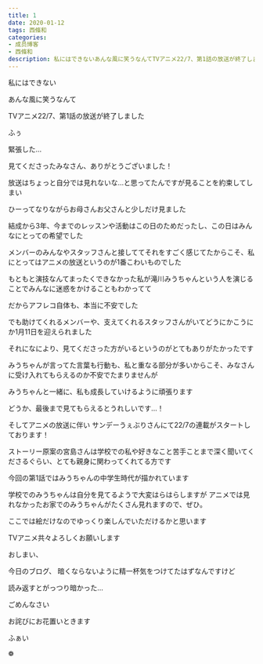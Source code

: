 ```yaml
---
title: 1
date: 2020-01-12
tags: 西條和
categories: 
- 成员博客
- 西條和
description: 私にはできないあんな風に笑うなんてTVアニメ22/7、第1話の放送が終了しましたふぅ緊張した…見てくださったみなさん、ありがとうご...
---
```

















私にはできない



あんな風に笑うなんて

























TVアニメ22/7、第1話の放送が終了しました













ふぅ



緊張した…










見てくださったみなさん、ありがとうございました！












放送はちょっと自分では見れないな…と思ってたんですが見ることを約束してしまい

ひーってなりながらお母さんお父さんと少しだけ見ました












結成から3年、今までのレッスンや活動はこの日のためだったし、この日はみんなにとっての希望でした








メンバーのみんなやスタッフさんと接しててそれをすごく感じてたからこそ、私にとってはアニメの放送というのが1番こわいものでした











もともと演技なんてまったくできなかった私が滝川みうちゃんという人を演じることでみんなに迷惑をかけることもわかってて




だからアフレコ自体も、本当に不安でした











でも助けてくれるメンバーや、支えてくれるスタッフさんがいてどうにかこうにか1月11日を迎えられました










それになにより、見てくださった方がいるというのがとてもありがたかったです













みうちゃんが言ってた言葉も行動も、私と重なる部分が多いからこそ、みなさんに受け入れてもらえるのか不安でたまりませんが






みうちゃんと一緒に、私も成長していけるように頑張ります











どうか、最後まで見てもらえるとうれしいです…！























そしてアニメの放送に伴い
サンデーうぇぶりさんにて22/7の連載がスタートしております！











ストーリー原案の宮島さんは学校での私や好きなこと苦手ことまで深く聞いてくださるぐらい、とても親身に関わってくれてる方です










今回の第1話ではみうちゃんの中学生時代が描かれています






学校でのみうちゃんは自分を見てるようで大変はらはらしますが
アニメでは見れなかったお家でのみうちゃんがたくさん見れますので、ぜひ。






ここでは絵だけなのでゆっくり楽しんでいただけるかと思います












TVアニメ共々よろしくお願いします



















おしまい、










今日のブログ、
暗くならないように精一杯気をつけてたはずなんですけど



読み返すとがっつり暗かった…










ごめんなさい










お詫びにお花置いときます













ふぁい


❁︎



